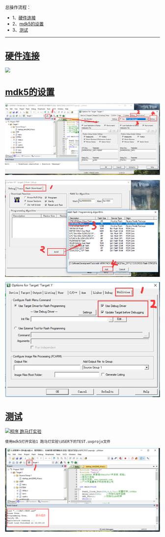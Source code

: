 总操作流程：
- 1、[硬件连接](#STM-M4-01)
- 2、[mdk5的设置](#STM-M4-02)
- 3、[测试](#STM-M4-03)

***

# <a name="STM-M4-01" href="#" >硬件连接</a>
![](image/2-1.png)

# <a name="STM-M4-02" href="#" >mdk5的设置</a>
![](image/2-2.png)

![](image/2-3.png)

![](image/2-4.png)
# <a name="STM-M4-03" href="#" >测试</a>
[![](https://img.shields.io/badge/程序-跑马灯实验-green.svg "程序 跑马灯实验")](https://pan.baidu.com/s/1tkGEg6dG_6bmcwxn2zcHXQ)

`使用mdk5打开实验1 跑马灯实验\USER下的TEST.uvprojx文件`

![](image/2-5.png)